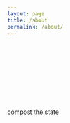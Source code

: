 ```yaml
---
layout: page
title: /about
permalink: /about/
---
```


<script>var clicky_site_ids = clicky_site_ids || []; clicky_site_ids.push(101166186);</script>
<script async src="//static.getclicky.com/js"></script>

<br><br><br><br><br><br><br><br>
<p align="left">
compost the state
</p>
<br><br><br>

